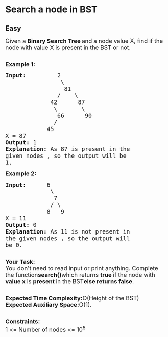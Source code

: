 # Search a node in BST
## Easy
<div class="problem-statement" style="user-select: auto;">
                <p style="user-select: auto;"></p><p style="user-select: auto;"><span style="font-size: 18px; user-select: auto;">Given a <strong style="user-select: auto;">Binary Search Tree </strong>and a node value X, find if the node with value X is present in the BST or not.</span></p>

<p style="user-select: auto;"><br style="user-select: auto;">
<span style="font-size: 18px; user-select: auto;"><strong style="user-select: auto;">Example 1:</strong></span></p>

<pre style="user-select: auto;"><span style="font-size: 18px; user-select: auto;"><strong style="user-select: auto;">Input:</strong>         2
                \
&nbsp;                81 
&nbsp;              /    \ 
&nbsp;            42      87 
&nbsp;             \       \ 
&nbsp;              66      90 
&nbsp;             / 
&nbsp;           45
X = 87
<strong style="user-select: auto;">Output: </strong>1
<strong style="user-select: auto;">Explanation: </strong>As 87 is present in the
given nodes , so the output will be
1.</span></pre>

<p style="user-select: auto;"><span style="font-size: 18px; user-select: auto;"><strong style="user-select: auto;">Example 2:</strong></span></p>

<pre style="user-select: auto;"><span style="font-size: 18px; user-select: auto;"><strong style="user-select: auto;">Input:</strong>      6
&nbsp;            \ 
&nbsp;             7 
&nbsp;            / \ 
&nbsp;           8   9
X = 11
<strong style="user-select: auto;">Output: </strong>0
<strong style="user-select: auto;">Explanation: </strong>As 11 is not present in 
the given nodes , so the output will
be 0.</span></pre>

<p style="user-select: auto;"><br style="user-select: auto;">
<span style="font-size: 18px; user-select: auto;"><strong style="user-select: auto;">Your Task:</strong><br style="user-select: auto;">
You don't need to read input or print anything. Complete the function<strong style="user-select: auto;">search()</strong>which returns <strong style="user-select: auto;">true </strong>if the node with <strong style="user-select: auto;">value x</strong> is <strong style="user-select: auto;">present </strong>in the BST<strong style="user-select: auto;">else returns false</strong>.</span></p>

<p style="user-select: auto;"><br style="user-select: auto;">
<span style="font-size: 18px; user-select: auto;"><strong style="user-select: auto;">Expected Time Complexity:</strong>O(Height of the BST)<br style="user-select: auto;">
<strong style="user-select: auto;">Expected Auxiliary Space:</strong>O(1).</span></p>

<p style="user-select: auto;"><br style="user-select: auto;">
<span style="font-size: 18px; user-select: auto;"><strong style="user-select: auto;">Constraints:</strong><br style="user-select: auto;">
1 &lt;= Number of nodes &lt;= 10<sup style="user-select: auto;">5</sup></span></p>
 <p style="user-select: auto;"></p>
            </div>